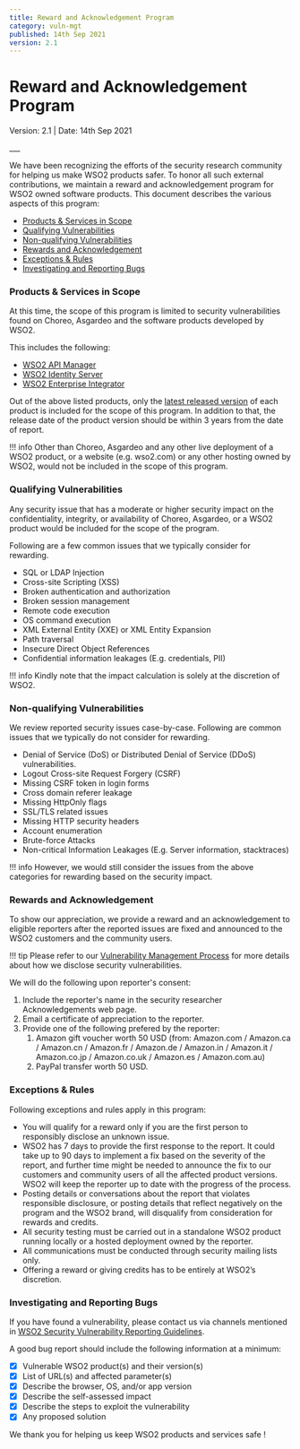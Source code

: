 ```yaml
---
title: Reward and Acknowledgement Program
category: vuln-mgt
published: 14th Sep 2021
version: 2.1
---
```


# Reward and Acknowledgement Program

<p class="doc-version">Version: 2.1 | Date: 14th Sep 2021</p>
___

We have been recognizing the efforts of the security research community for helping us make WSO2 products safer. To honor all such external contributions, we maintain a reward and acknowledgement program for WSO2 owned software products. This document describes the various aspects of this program:


* [Products & Services in Scope](#products-services-in-scope)
* [Qualifying Vulnerabilities](#qualifying-vulnerabilities)
* [Non-qualifying Vulnerabilities](#non-qualifying-vulnerabilities)
* [Rewards and Acknowledgement](#rewards-and-acknowledgement)
* [Exceptions & Rules](#exceptions-rules)
* [Investigating and Reporting Bugs](#investigating-and-reporting-bugs)

### Products & Services in Scope
At this time, the scope of this program is limited to security vulnerabilities found on Choreo, Asgardeo and the software products developed by WSO2.

This includes the following:

* [WSO2 API Manager](https://wso2.com/api-management/)
* [WSO2 Identity Server](https://wso2.com/identity-and-access-management)
* [WSO2 Enterprise Integrator](https://wso2.com/integration)

Out of the above listed products, only the [latest released version](http://wso2.com/products/carbon/release-matrix/) of each product is included for the scope of this program. In addition to that, the release date of the product version should be within 3 years from the date of report.

!!! info
    Other than Choreo, Asgardeo and any other live deployment of a WSO2 product, or a website (e.g. wso2.com) or any other hosting owned by WSO2, would not be included in the scope of this program.


### Qualifying Vulnerabilities
Any security issue that has a moderate or higher security impact on the confidentiality, integrity, or availability of Choreo, Asgardeo, or a WSO2 product would be included for the scope of the program. 

Following are a few common issues that we typically consider for rewarding.

* SQL or LDAP Injection
* Cross-site Scripting (XSS)
* Broken authentication and authorization
* Broken session management
* Remote code execution
* OS command execution
* XML External Entity (XXE) or XML Entity Expansion
* Path traversal
* Insecure Direct Object References
* Confidential information leakages (E.g. credentials, PII)

!!! info
    Kindly note that the impact calculation is solely at the discretion of WSO2.


### Non-qualifying Vulnerabilities
We review reported security issues case-by-case. Following are common issues that we typically do not consider for rewarding.

* Denial of Service (DoS) or Distributed Denial of Service (DDoS) vulnerabilities.
* Logout Cross-site Request Forgery (CSRF)
* Missing CSRF token in login forms
* Cross domain referer leakage
* Missing HttpOnly flags
* SSL/TLS related issues
* Missing HTTP security headers
* Account enumeration
* Brute-force Attacks
* Non-critical Information Leakages (E.g. Server information, stacktraces)

!!! info
    However, we would still consider the issues from the above categories for rewarding based on the security impact.


### Rewards and Acknowledgement
To show our appreciation, we provide a reward and an acknowledgement to eligible reporters after the reported issues are fixed and announced to the WSO2 customers and the community users.

!!! tip
    Please refer to our [Vulnerability Management Process](vulnerability-management-process.md) for more details about how we disclose security vulnerabilities.

We will do the following upon reporter's consent:

1. Include the reporter's name in the security researcher Acknowledgements web page.
2. Email a certificate of appreciation to the reporter.
3. Provide one of the following prefered by the reporter: 
    1. Amazon gift voucher worth 50 USD (from: Amazon.com / Amazon.ca / Amazon.cn / Amazon.fr / Amazon.de / Amazon.in / Amazon.it / Amazon.co.jp / Amazon.co.uk / Amazon.es / Amazon.com.au)
    2. PayPal transfer worth 50 USD.


### Exceptions & Rules
Following exceptions and rules apply in this program:

* You will qualify for a reward only if you are the first person to responsibly disclose an unknown issue. 
* WSO2  has 7 days to provide the first response to the report. It could take up to 90 days to implement a fix based on the severity of the report, and further time might be needed to announce the fix to our customers and community users of all the affected product versions. WSO2 will keep the reporter up to date with the progress of the process. 
* Posting details or conversations about the report that violates responsible disclosure, or posting details that reflect negatively on the program and the WSO2 brand, will disqualify from consideration for rewards and credits. 
* All security testing must be carried out in a standalone WSO2 product running locally or a hosted deployment owned by the reporter. 
* All communications must be conducted through security mailing lists only.
* Offering a reward or giving credits has to be entirely at WSO2’s discretion.


### Investigating and Reporting Bugs
If you have found a vulnerability, please contact us via channels mentioned in [WSO2 Security Vulnerability Reporting Guidelines](vulnerability-reporting-guidelines.md).

A good bug report should include the following information at a minimum:

- [x] Vulnerable WSO2 product(s) and their version(s)
- [x] List of URL(s) and affected parameter(s)
- [x] Describe the browser, OS, and/or app version
- [x] Describe the self-assessed impact
- [x] Describe the steps to exploit the vulnerability
- [x] Any proposed solution

We thank you for helping us keep WSO2 products and services safe !